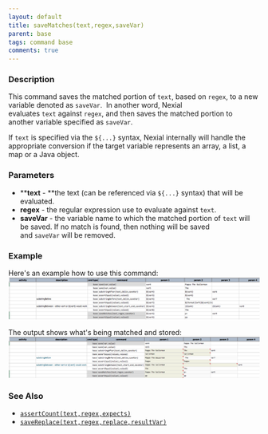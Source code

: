 ```yaml
---
layout: default
title: saveMatches(text,regex,saveVar)
parent: base
tags: command base
comments: true
---
```



### Description
This command saves the matched portion of `text`, based on `regex`, to a new variable denoted as `saveVar`.  In 
another word, Nexial evaluates `text` against `regex`, and then saves the matched portion to another variable 
specified as `saveVar`.

If `text` is specified via the `${...}` syntax, Nexial internally will handle the appropriate conversion if the 
target variable represents an array, a list, a map or a Java object.


### Parameters
- ****text** - **the text (can be referenced via `${...}` syntax) that will be evaluated.
- **regex** \- the regular expression use to evaluate against `text`.
- **saveVar** \- the variable name to which the matched portion of `text` will be saved. If no match is found, then 
  nothing will be saved and `saveVar` will be removed.


### Example
Here's an example how to use this command:<br/>
![script](image/saveMatches_01.png)

The output shows what's being matched and stored:<br/>
![output](image/saveMatches_02.png)


### See Also
- [`assertCount(text,regex,expects)`](assertCount(text,regex,expects))
- [`saveReplace(text,regex,replace,resultVar)`](saveReplace(text,regex,replace,resultVar))